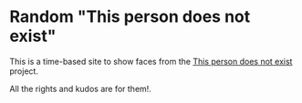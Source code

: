 # Random "This person does not exist"

This is a time-based site to show faces from the [This person does not exist](https://thispersondoesnotexist.com) project.

All the rights and kudos are for them!.
